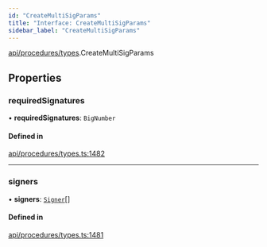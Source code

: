 ```yaml
---
id: "CreateMultiSigParams"
title: "Interface: CreateMultiSigParams"
sidebar_label: "CreateMultiSigParams"
---
```


[api/procedures/types](../../../../../modules/API/Procedures/Types/Types.md).CreateMultiSigParams

## Properties

### requiredSignatures

• **requiredSignatures**: `BigNumber`

#### Defined in

[api/procedures/types.ts:1482](https://github.com/PolymeshAssociation/polymesh-sdk/blob/fe2e6dd1d/src/api/procedures/types.ts#L1482)

___

### signers

• **signers**: [`Signer`](../../../../../modules/API/Entities/Types/Types.md#signer)[]

#### Defined in

[api/procedures/types.ts:1481](https://github.com/PolymeshAssociation/polymesh-sdk/blob/fe2e6dd1d/src/api/procedures/types.ts#L1481)

